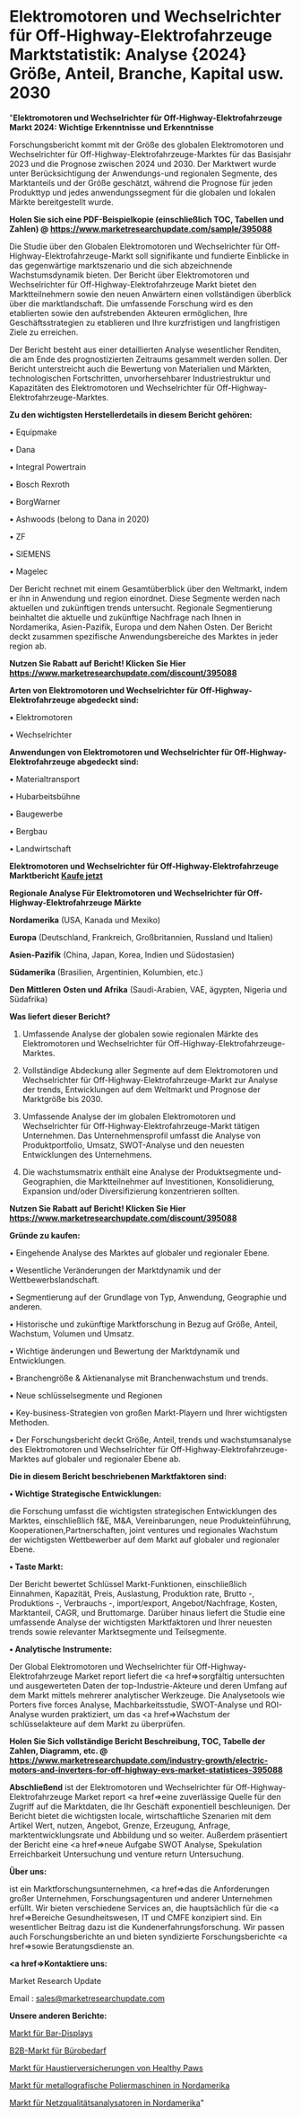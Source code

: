 # Elektromotoren und Wechselrichter für Off-Highway-Elektrofahrzeuge Marktstatistik: Analyse {2024} Größe, Anteil, Branche, Kapital usw. 2030

"<strong>Elektromotoren und Wechselrichter für Off-Highway-Elektrofahrzeuge Markt 2024: Wichtige Erkenntnisse und Erkenntnisse</strong>

Forschungsbericht kommt mit der Größe des globalen Elektromotoren und Wechselrichter für Off-Highway-Elektrofahrzeuge-Marktes für das Basisjahr 2023 und die Prognose zwischen 2024 und 2030. Der Marktwert wurde unter Berücksichtigung der Anwendungs-und regionalen Segmente, des Marktanteils und der Größe geschätzt, während die Prognose für jeden Produkttyp und jedes anwendungssegment für die globalen und lokalen Märkte bereitgestellt wurde.

<strong>Holen Sie sich eine PDF-Beispielkopie (einschließlich TOC, Tabellen und Zahlen) @
</strong><strong><a href=https://www.marketresearchupdate.com/sample/395088><strong>https://www.marketresearchupdate.com/sample/395088</u></font></a></strong></strong>

Die Studie über den Globalen Elektromotoren und Wechselrichter für Off-Highway-Elektrofahrzeuge-Markt soll signifikante und fundierte Einblicke in das gegenwärtige marktszenario und die sich abzeichnende Wachstumsdynamik bieten. Der Bericht über Elektromotoren und Wechselrichter für Off-Highway-Elektrofahrzeuge Markt bietet den Marktteilnehmern sowie den neuen Anwärtern einen vollständigen überblick über die marktlandschaft. Die umfassende Forschung wird es den etablierten sowie den aufstrebenden Akteuren ermöglichen, Ihre Geschäftsstrategien zu etablieren und Ihre kurzfristigen und langfristigen Ziele zu erreichen.

Der Bericht besteht aus einer detaillierten Analyse wesentlicher Renditen, die am Ende des prognostizierten Zeitraums gesammelt werden sollen. Der Bericht unterstreicht auch die Bewertung von Materialien und Märkten, technologischen Fortschritten, unvorhersehbarer Industriestruktur und Kapazitäten des Elektromotoren und Wechselrichter für Off-Highway-Elektrofahrzeuge-Marktes.

<strong>Zu den wichtigsten Herstellerdetails in diesem Bericht gehören:</strong>

• Equipmake

• Dana

• Integral Powertrain

• Bosch Rexroth

• BorgWarner

• Ashwoods (belong to Dana in 2020)

• ZF

• SIEMENS

• Magelec

Der Bericht rechnet mit einem Gesamtüberblick über den Weltmarkt, indem er ihn in Anwendung und region einordnet. Diese Segmente werden nach aktuellen und zukünftigen trends untersucht. Regionale Segmentierung beinhaltet die aktuelle und zukünftige Nachfrage nach Ihnen in Nordamerika, Asien-Pazifik, Europa und dem Nahen Osten. Der Bericht deckt zusammen spezifische Anwendungsbereiche des Marktes in jeder region ab.

<strong>Nutzen Sie Rabatt auf Bericht! Klicken Sie Hier
</strong><strong><a href=https://www.marketresearchupdate.com/discount/395088>https://www.marketresearchupdate.com/discount/395088</b></u></font></strong></a>

<strong>Arten von Elektromotoren und Wechselrichter für Off-Highway-Elektrofahrzeuge abgedeckt sind:</strong>

• Elektromotoren

• Wechselrichter

<strong>Anwendungen von Elektromotoren und Wechselrichter für Off-Highway-Elektrofahrzeuge abgedeckt sind:</strong>

• Materialtransport

• Hubarbeitsbühne

• Baugewerbe

• Bergbau

• Landwirtschaft

<strong>Elektromotoren und Wechselrichter für Off-Highway-Elektrofahrzeuge Marktbericht <a href=https://www.marketresearchupdate.com/buynow/395088>Kaufe jetzt</a></strong>

<strong>Regionale Analyse Für Elektromotoren und Wechselrichter für Off-Highway-Elektrofahrzeuge Märkte</strong>

<strong>Nordamerika</strong> (USA, Kanada und Mexiko)

<strong>Europa</strong> (Deutschland, Frankreich, Großbritannien, Russland und Italien)

<strong>Asien-Pazifik</strong> (China, Japan, Korea, Indien und Südostasien)

<strong>Südamerika</strong> (Brasilien, Argentinien, Kolumbien, etc.)

<strong>Den Mittleren</strong> <strong>Osten und Afrika</strong> (Saudi-Arabien, VAE, ägypten, Nigeria und Südafrika)

<strong>Was liefert dieser Bericht?</strong>

1. Umfassende Analyse der globalen sowie regionalen Märkte des Elektromotoren und Wechselrichter für Off-Highway-Elektrofahrzeuge-Marktes.

2. Vollständige Abdeckung aller Segmente auf dem Elektromotoren und Wechselrichter für Off-Highway-Elektrofahrzeuge-Markt zur Analyse der trends, Entwicklungen auf dem Weltmarkt und Prognose der Marktgröße bis 2030.

3. Umfassende Analyse der im globalen Elektromotoren und Wechselrichter für Off-Highway-Elektrofahrzeuge-Markt tätigen Unternehmen. Das Unternehmensprofil umfasst die Analyse von Produktportfolio, Umsatz, SWOT-Analyse und den neuesten Entwicklungen des Unternehmens.

4. Die wachstumsmatrix enthält eine Analyse der Produktsegmente und-Geographien, die Marktteilnehmer auf Investitionen, Konsolidierung, Expansion und/oder Diversifizierung konzentrieren sollten.

<strong>Nutzen Sie Rabatt auf Bericht! Klicken Sie Hier
</strong><strong><a href=https://www.marketresearchupdate.com/discount/395088>https://www.marketresearchupdate.com/discount/395088</b></u></font></strong></a>

<strong>Gründe zu kaufen:</strong>

• Eingehende Analyse des Marktes auf globaler und regionaler Ebene.

• Wesentliche Veränderungen der Marktdynamik und der Wettbewerbslandschaft.

• Segmentierung auf der Grundlage von Typ, Anwendung, Geographie und anderen.

• Historische und zukünftige Marktforschung in Bezug auf Größe, Anteil, Wachstum, Volumen und Umsatz.

• Wichtige änderungen und Bewertung der Marktdynamik und Entwicklungen.

• Branchengröße &amp; Aktienanalyse mit Branchenwachstum und trends.

• Neue schlüsselsegmente und Regionen

• Key-business-Strategien von großen Markt-Playern und Ihrer wichtigsten Methoden.

• Der Forschungsbericht deckt Größe, Anteil, trends und wachstumsanalyse des Elektromotoren und Wechselrichter für Off-Highway-Elektrofahrzeuge-Marktes auf globaler und regionaler Ebene ab.

<strong>Die in diesem Bericht beschriebenen Marktfaktoren sind:</strong>

<strong>• Wichtige Strategische Entwicklungen:</strong>

die Forschung umfasst die wichtigsten strategischen Entwicklungen des Marktes, einschließlich f&amp;E, M&amp;A, Vereinbarungen, neue Produkteinführung, Kooperationen,Partnerschaften, joint ventures und regionales Wachstum der wichtigsten Wettbewerber auf dem Markt auf globaler und regionaler Ebene.

<strong>• Taste Markt:</strong>

Der Bericht bewertet Schlüssel Markt-Funktionen, einschließlich Einnahmen, Kapazität, Preis, Auslastung, Produktion rate, Brutto -, Produktions -, Verbrauchs -, import/export, Angebot/Nachfrage, Kosten, Marktanteil, CAGR, und Bruttomarge. Darüber hinaus liefert die Studie eine umfassende Analyse der wichtigsten Marktfaktoren und Ihrer neuesten trends sowie relevanter Marktsegmente und Teilsegmente.

<strong>• Analytische Instrumente:</strong>

Der Global Elektromotoren und Wechselrichter für Off-Highway-Elektrofahrzeuge Market report liefert die <a href=>sorgf</a>ältig untersuchten und ausgewerteten Daten der top-Industrie-Akteure und deren Umfang auf dem Markt mittels mehrerer analytischer Werkzeuge. Die Analysetools wie Porters five forces Analyse, Machbarkeitsstudie, SWOT-Analyse und ROI-Analyse wurden praktiziert, um das <a href=>Wachstum</a> der schlüsselakteure auf dem Markt zu überprüfen.

<strong>Holen Sie Sich vollständige Bericht Beschreibung, TOC, Tabelle der Zahlen, Diagramm, etc. @ </strong><strong><a href=https://www.marketresearchupdate.com/industry-growth/electric-motors-and-inverters-for-off-highway-evs-market-statistices-395088>https://www.marketresearchupdate.com/industry-growth/electric-motors-and-inverters-for-off-highway-evs-market-statistices-395088</a></font></strong>

<strong>Abschließend</strong> ist der Elektromotoren und Wechselrichter für Off-Highway-Elektrofahrzeuge Market report <a href=>eine</a> zuverlässige Quelle für den Zugriff auf die Marktdaten, die Ihr Geschäft exponentiell beschleunigen. Der Bericht bietet die wichtigsten locale, wirtschaftliche Szenarien mit dem Artikel Wert, nutzen, Angebot, Grenze, Erzeugung, Anfrage, marktentwicklungsrate und Abbildung und so weiter. Außerdem präsentiert der Bericht eine <a href=>neue</a> Aufgabe SWOT Analyse, Spekulation Erreichbarkeit Untersuchung und venture return Untersuchung.

<strong>Über uns:</strong>

 ist ein Marktforschungsunternehmen, <a href=>das</a> die Anforderungen großer Unternehmen, Forschungsagenturen und anderer Unternehmen erfüllt. Wir bieten verschiedene Services an, die hauptsächlich für die <a href=>Bereiche</a> Gesundheitswesen, IT und CMFE konzipiert sind. Ein wesentlicher Beitrag dazu ist die Kundenerfahrungsforschung. Wir passen auch Forschungsberichte an und bieten syndizierte Forschungsberichte <a href=>sowie</a> Beratungsdienste an.

<strong><a href=>Kontaktiere uns:</a></strong>

Market Research Update

Email : sales@marketresearchupdate.com

<strong>Unsere anderen Berichte:</strong>

<a href=https://www.linkedin.com/pulse/bar-type-display-market-expects-see-significant-growth>Markt für Bar-Displays</a>

<a href=https://www.linkedin.com/pulse/office-stationery-supplies-b2b-market>B2B-Markt für Bürobedarf</a>

<a href=https://www.linkedin.com/pulse/healthy-paws-pet-insurance-market-research>Markt für Haustierversicherungen von Healthy Paws</a>

<a href=https://www.linkedin.com/pulse/north-america-metallographic-polishing-machine-market>Markt für metallografische Poliermaschinen in Nordamerika</a>

<a href=https://www.linkedin.com/pulse/north-america-power-quality-analyzer-market>Markt für Netzqualitätsanalysatoren in Nordamerika</a>"
